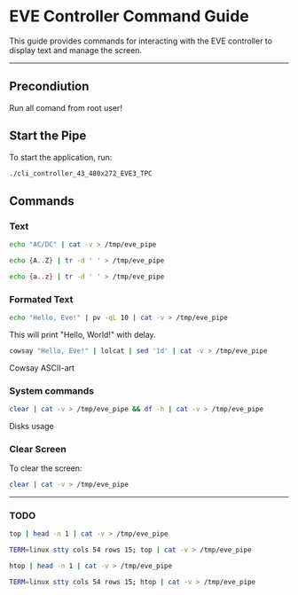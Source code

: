 # EVE Controller Command Guide

This guide provides commands for interacting with the EVE controller to display text and manage the screen.

---

## Precondiution

Run all comand from root user!

## Start the Pipe

To start the application, run:

```bash
./cli_controller_43_480x272_EVE3_TPC
```

## Commands

### Text

```bash
echo "AC/DC" | cat -v > /tmp/eve_pipe
```

```bash
echo {A..Z} | tr -d ' ' > /tmp/eve_pipe
```

```bash
echo {a..z} | tr -d ' ' > /tmp/eve_pipe
```

### Formated Text

```bash
echo "Hello, Eve!" | pv -qL 10 | cat -v > /tmp/eve_pipe
```
This will print "Hello, World!" with delay.

```bash
cowsay "Hello, Eve!" | lolcat | sed '1d' | cat -v > /tmp/eve_pipe
```
Cowsay ASCII-art

### System commands 

```bash
clear | cat -v > /tmp/eve_pipe && df -h | cat -v > /tmp/eve_pipe
```
Disks usage


### Clear Screen
To clear the screen:
```bash
clear | cat -v > /tmp/eve_pipe
```

---

### TODO 

```bash
top | head -n 1 | cat -v > /tmp/eve_pipe
```

```bash
TERM=linux stty cols 54 rows 15; top | cat -v > /tmp/eve_pipe
```

```bash
htop | head -n 1 | cat -v > /tmp/eve_pipe
```

```bash
TERM=linux stty cols 54 rows 15; htop | cat -v > /tmp/eve_pipe
```

